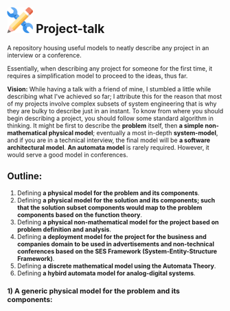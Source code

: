 # <img src="https://github.com/Electrostat-Lab/Project-talk/blob/master/assets/engineering-wrench-svgrepo-com.svg" width=60 height=60 /> Project-talk
A repository housing useful models to neatly describe any project in an interview or a conference.

Essentially, when describing any project for someone for the first time, it requires a simplification model to proceed to the ideas, thus far.

**Vision:** While having a talk with a friend of mine, I stumbled a little while describing what I've achieved so far; I attribute this for the reason that most of my projects involve complex subsets of system engineering that is why they are bulky to describe just in an instant. To know from where you should begin describing a project, you should follow some standard algorithm in thinking. It might be first to describe the **problem** itself, then **a simple non-mathematical physical model**; eventually a most in-depth **system-model**, and if you are in a technical interview, the final model will be **a software architectural model**. **An automata model** is rarely required. However, it would serve a good model in conferences.

## Outline:
1) Defining **a physical model for the problem and its components**.
2) Defining **a physical model for the solution and its components; such that the solution subset components would map to the problem components based on the function theory**.
3) Defining **a physical non-mathematical model for the project based on problem definition and analysis**.
4) Defining **a deployment model for the project for the business and companies domain to be used in advertisements and non-technical conferences based on the SES Framework (System-Entity-Structure Framework)**.
5) Defining **a discrete mathematical model using the Automata Theory**.
6) Defining **a hybird automata model for analog-digital systems**.

### 1) A generic physical model for the problem and its components: 


